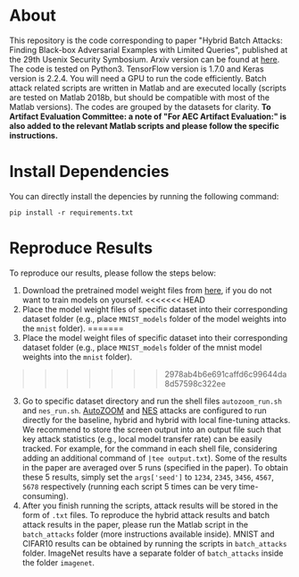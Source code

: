 # About
This repository is the code corresponding to paper "Hybrid Batch Attacks: Finding Black-box Adversarial Examples with Limited Queries", published at the 29th Usenix Security Symbosium. Arxiv version can be found at [here](https://arxiv.org/abs/1908.07000). The code is tested on Python3. TensorFlow version is 1.7.0 and Keras version is 2.2.4. You will need a GPU to run the code efficiently. Batch attack related scripts are written in Matlab and are executed locally (scripts are tested on Matlab 2018b, but should be compatible with most of the Matlab versions). The codes are grouped by the datasets for clarity. **To Artifact Evaluation Committee: a note of "For AEC Artifact Evaluation:" is also added to the relevant Matlab scripts and please follow the specific instructions.** 

# Install Dependencies
You can directly install the depencies by running the following command:
```
pip install -r requirements.txt
```

# Reproduce Results
To reproduce our results, please follow the steps below:
1. Download the pretrained model weight files from [here](https://drive.google.com/drive/folders/1tQRRASL2qySOqUtDs12s62ssPhzgvRrZ?usp=sharing), if you do not want to train models on yourself. 
<<<<<<< HEAD
2. Place the model weight files of specific dataset into their corresponding dataset folder (e.g., place `MNIST_models` folder of the model weights into the `mnist` folder).
=======
2. Place the model weight files of specific dataset into their corresponding dataset folder (e.g., place `MNIST_models` folder of the mnist model weights into the `mnist` folder).
>>>>>>> 2978ab4b6e691caffd6c99644da8d57598c322ee
3. Go to specific dataset directory and run the shell files `autozoom_run.sh` and `nes_run.sh`. [AutoZOOM](https://github.com/IBM/Autozoom-Attack) and [NES](https://github.com/labsix/limited-blackbox-attacks) attacks are configured to run directly for the baseline, hybrid and hybrid with local fine-tuning attacks. We recommend to store the screen output into an output file such that key attack statistics (e.g., local model transfer rate) can be easily tracked. For example, for the command in each shell file, considering adding an additional command of `|tee output.txt`). Some of the results in the paper are averaged over 5 runs (specified in the paper). To obtain these 5 results, simply set the `args['seed']` to `1234`, `2345`, `3456`, `4567`, `5678` respectively (running each script 5 times can be very time-consuming). 
4. After you finish running the scripts, attack results will be stored in the form of `.txt` files. To reproduce the hybrid attack results and batch attack results in the paper, please run the Matlab script in the `batch_attacks` folder (more instructions available inside). MNIST and CIFAR10 results can be obtained by running the scripts in `batch_attacks` folder. ImageNet results have a separate folder of `batch_attacks` inside the folder `imagenet`.
